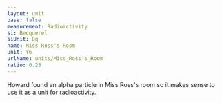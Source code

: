 ```yaml
---
layout: unit
base: false
measurement: Radioactivity
si: Becquerel
siUnit: Bq
name: Miss Ross's Room
unit: Y6
urlName: units/Miss_Ross's_Room
ratio: 0.25
---
```


Howard found an alpha particle in Miss Ross's room so it makes sense to use it as a unit for radioactivity.